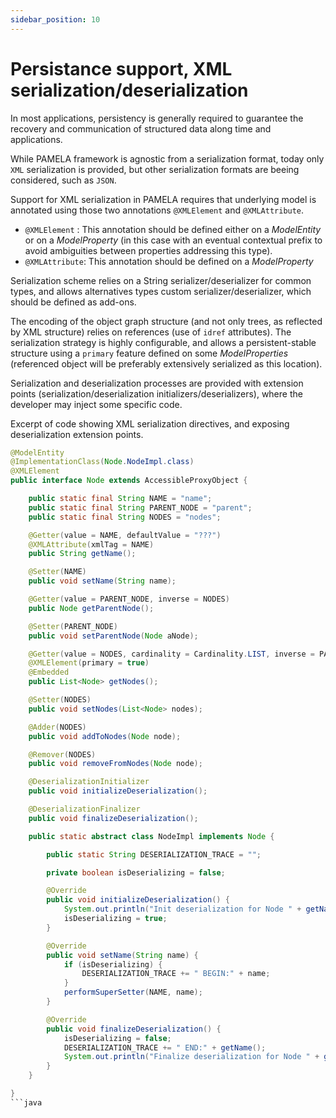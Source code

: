 ```yaml
---
sidebar_position: 10
---
```


# Persistance support, XML serialization/deserialization

In most applications, persistency is generally required to guarantee the recovery and communication of structured data along time and applications.

While PAMELA framework is agnostic from a serialization format, today only `XML` serialization is provided, but other serialization formats are beeing considered, such as `JSON`.

Support for XML serialization in PAMELA requires that underlying model is annotated using those two annotations `@XMLElement` and `@XMLAttribute`.

- `@XMLElement` : This annotation should be defined either on a *ModelEntity* or on a *ModelProperty* (in this case with an eventual contextual prefix to avoid ambiguities between properties addressing this type).
- `@XMLAttribute`: This annotation should be defined on a *ModelProperty*

Serialization scheme relies on a String serializer/deserializer for common types, and allows alternatives types custom serializer/deserializer, which should be defined as add-ons.

The encoding of the object graph structure (and not only trees, as reflected by XML structure) relies on references (use of `idref` attributes). The serialization strategy is highly configurable, and allows a persistent-stable structure using a `primary` feature defined on some *ModelProperties* (referenced object will be preferably extensively serialized as this location).

Serialization and deserialization processes are provided with extension points (serialization/deserialization initializers/deserializers), where the developer may inject some specific code.

Excerpt of code showing XML serialization directives, and exposing deserialization extension points.

```java
@ModelEntity
@ImplementationClass(Node.NodeImpl.class)
@XMLElement
public interface Node extends AccessibleProxyObject {

	public static final String NAME = "name";
	public static final String PARENT_NODE = "parent";
	public static final String NODES = "nodes";

	@Getter(value = NAME, defaultValue = "???")
	@XMLAttribute(xmlTag = NAME)
	public String getName();

	@Setter(NAME)
	public void setName(String name);

	@Getter(value = PARENT_NODE, inverse = NODES)
	public Node getParentNode();

	@Setter(PARENT_NODE)
	public void setParentNode(Node aNode);

	@Getter(value = NODES, cardinality = Cardinality.LIST, inverse = PARENT_NODE)
	@XMLElement(primary = true)
	@Embedded
	public List<Node> getNodes();

	@Setter(NODES)
	public void setNodes(List<Node> nodes);

	@Adder(NODES)
	public void addToNodes(Node node);

	@Remover(NODES)
	public void removeFromNodes(Node node);

	@DeserializationInitializer
	public void initializeDeserialization();

	@DeserializationFinalizer
	public void finalizeDeserialization();

	public static abstract class NodeImpl implements Node {

		public static String DESERIALIZATION_TRACE = "";

		private boolean isDeserializing = false;

		@Override
		public void initializeDeserialization() {
			System.out.println("Init deserialization for Node " + getName());
			isDeserializing = true;
		}

		@Override
		public void setName(String name) {
			if (isDeserializing) {
				DESERIALIZATION_TRACE += " BEGIN:" + name;
			}
			performSuperSetter(NAME, name);
		}

		@Override
		public void finalizeDeserialization() {
			isDeserializing = false;
			DESERIALIZATION_TRACE += " END:" + getName();
			System.out.println("Finalize deserialization for Node " + getName());
		}
	}

}
```java

 

    
  
